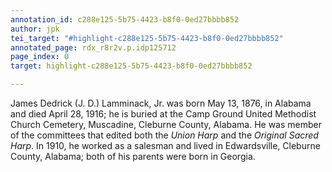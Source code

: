 ```yaml
---
annotation_id: c288e125-5b75-4423-b8f0-0ed27bbbb852
author: jpk
tei_target: "#highlight-c288e125-5b75-4423-b8f0-0ed27bbbb852"
annotated_page: rdx_r8r2v.p.idp125712
page_index: 0
target: highlight-c288e125-5b75-4423-b8f0-0ed27bbbb852

---
```

James Dedrick (J. D.) Lamminack, Jr. was born May 13, 1876, in Alabama and died April 28, 1916; he is buried at the Camp Ground United Methodist Church Cemetery, Muscadine, Cleburne County, Alabama. He was member of the committees that edited both the *Union Harp* and the *Original Sacred Harp*. In 1910, he worked as a salesman and lived in Edwardsville, Cleburne County, Alabama; both of his parents were born in Georgia.